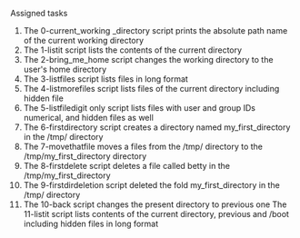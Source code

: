 Assigned tasks
1. The 0-current_working _directory script prints the absolute path name of the current working directory
2. The 1-listit script lists the contents of the current directory
3. The 2-bring_me_home script changes the working directory to the user's home directory
4. The 3-listfiles script lists files in long format
5. The 4-listmorefiles script lists files of the current directory including hidden file 
6. The 5-listfiledigit only script lists files with user and group IDs numerical, and hidden files as well
7. The 6-firstdirectory script creates a directory named my_first_directory in the /tmp/ directory
8. The 7-movethatfile moves a files from the /tmp/ directory to the /tmp/my_first_directory directory
9. The 8-firstdelete script deletes a file called betty in the /tmp/my_first_directory
10. The 9-firstdirdeletion script deleted the fold my_first_directory in the /tmp/ directory
11. The 10-back script changes the present directory to previous one
The 11-listit script lists contents of the current directory, previous and /boot including hidden files in long format
